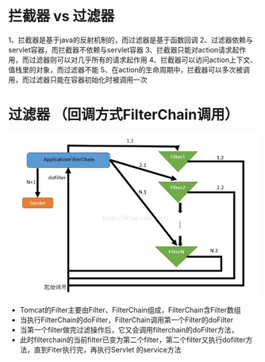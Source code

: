 
# 拦截器 vs 过滤器
1、拦截器是基于java的反射机制的，而过滤器是基于函数回调 
2、过滤器依赖与servlet容器，而拦截器不依赖与servlet容器 
3、拦截器只能对action请求起作用，而过滤器则可以对几乎所有的请求起作用 
4、拦截器可以访问action上下文、值栈里的对象，而过滤器不能 
5、在action的生命周期中，拦截器可以多次被调用，而过滤器只能在容器初始化时被调用一次 


# 过滤器 （回调方式FilterChain调用）
![](/assets/20180411154043618)

* Tomcat的Filter主要由Filter、FilterChain组成，FilterChain含Filter数组
* 当执行FilterChain的doFilter，FilterChain调用第一个Filter的doFilter
* 当第一个filter做完过滤操作后，它又会调用filterchain的doFilter方法，
* 此时filterchain的当前filter已变为第二个filter，第二个filter又执行dofilter方法，直到Fiter执行完，再执行Servlet 的service方法
